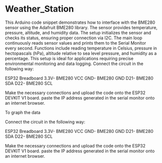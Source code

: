 # Weather_Station
This Arduino code snippet demonstrates how to interface with the BME280 sensor using the Adafruit BME280 library. The sensor provides temperature, pressure, altitude, and humidity data. The setup initializes the sensor and checks its status, ensuring proper connection via I2C. The main loop continuously reads sensor values and prints them to the Serial Monitor every second. Functions include reading temperature in Celsius, pressure in hectopascals (hPa), altitude relative to sea level pressure, and humidity as a percentage. This setup is ideal for applications requiring precise environmental monitoring and data logging.
Connect the circuit in the following way:

ESP32                    Breadboard
3.3V-                      BME280 VCC
GND-	                    BME280 GND
D21-	                    BME280 SDA
D22-	                    BME280 SCL

Make the necessary connections and upload the code onto the ESP32 DEVKIT V1 board.
paste the IP address generated in the serial monitor onto an internet browser. 

To graph the data

Connect the circuit in the following way:

ESP32                    Breadboard
3.3V-                      BME280 VCC
GND-	                    BME280 GND
D21-	                    BME280 SDA
D22-	                    BME280 SCL

Make the necessary connections and upload the code onto the ESP32 DEVKIT V1 board.
paste the IP address generated in the serial monitor onto an internet browser. 






